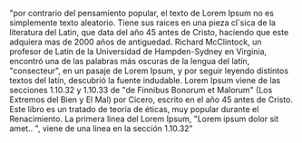 "por contrario del pensamiento popular, el texto de Lorem Ipsum no es simplemente texto aleatorio. Tiene sus 
raices en una pieza cl´sica de la literatura del Latin, que data del año 45 antes de Cristo, haciendo que 
este adquiera mas de 2000 años de antiguedad. Richard McClintock, un profesor de Latin de la Universidad de
Hampden-Sydney en Virginia, encontró una de las palabras más oscuras de la lengua del latín, "consecteur", 
en un pasaje de Lorem Ipsum, y por seguir leyendo distintos textos del latín, descubrió la fuente indudable. 
Lorem Ipsum viene de las secciones 1.10.32 y 1.10.33 de "de Finnibus Bonorum et Malorum" (Los Extremos del 
Bien y El Mal) por Cicero, escrito en el año 45 antes de Cristo. Este libro es un tratado de teoría de 
éticas, muy popular durante el Renacimiento. La primera linea del Lorem Ipsum, "Lorem ipsum dolor sit amet..
", viene de una linea en la sección 1.10.32"
    